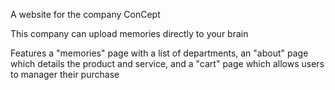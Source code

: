 A website for the company ConCept

This company can upload memories directly to your brain

Features a "memories" page with a list of departments,
an "about" page which details the product and service,
and a "cart" page which allows users to manager their purchase
